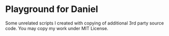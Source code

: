 # Playground for Daniel

Some unrelated scripts I created with copying of additional 3rd party source code. You may copy my work under MIT License.

